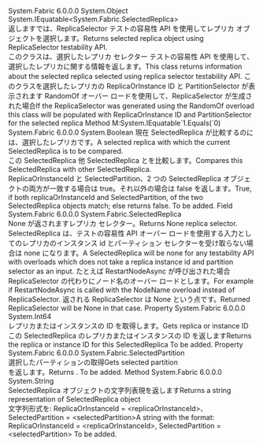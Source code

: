 <Type Name="SelectedReplica" FullName="System.Fabric.SelectedReplica">
  <TypeSignature Language="C#" Value="public class SelectedReplica : IEquatable&lt;System.Fabric.SelectedReplica&gt;" />
  <TypeSignature Language="ILAsm" Value=".class public auto ansi beforefieldinit SelectedReplica extends System.Object implements class System.IEquatable`1&lt;class System.Fabric.SelectedReplica&gt;" />
  <TypeSignature Language="DocId" Value="T:System.Fabric.SelectedReplica" />
  <TypeSignature Language="VB.NET" Value="Public Class SelectedReplica&#xA;Implements IEquatable(Of SelectedReplica)" />
  <TypeSignature Language="F#" Value="type SelectedReplica = class&#xA;    interface IEquatable&lt;SelectedReplica&gt;" />
  <AssemblyInfo>
    <AssemblyName>System.Fabric</AssemblyName>
    <AssemblyVersion>6.0.0.0</AssemblyVersion>
  </AssemblyInfo>
  <Base>
    <BaseTypeName>System.Object</BaseTypeName>
  </Base>
  <Interfaces>
    <Interface>
      <InterfaceName>System.IEquatable&lt;System.Fabric.SelectedReplica&gt;</InterfaceName>
    </Interface>
  </Interfaces>
  <Docs>
    <summary>
            <span data-ttu-id="22f73-101">返しますでは、ReplicaSelector テストの容易性 API を使用してレプリカ オブジェクトを選択します。</span><span class="sxs-lookup"><span data-stu-id="22f73-101">Returns selected replica object using ReplicaSelector testability API.</span></span>
            </summary>
    <remarks> 
            <span data-ttu-id="22f73-102">このクラスは、選択したレプリカ セレクター テストの容易性 API を使用して、選択したレプリカに関する情報を返します。</span><span class="sxs-lookup"><span data-stu-id="22f73-102">This class returns information about the selected replica selected using replica selector testability API.</span></span> <span data-ttu-id="22f73-103">このクラスを選択したレプリカの ReplicaOrInstance ID と PartitionSelector が表示されます RandomOf オーバー ロードを使用して、ReplicaSelector が生成された場合</span><span class="sxs-lookup"><span data-stu-id="22f73-103">If the ReplicaSelector was generated using the RandomOf overload this class will be populated with ReplicaOrInstance ID and PartitionSelector for the selected replica</span></span>
            </remarks>
  </Docs>
  <Members>
    <Member MemberName="Equals">
      <MemberSignature Language="C#" Value="public bool Equals (System.Fabric.SelectedReplica other);" />
      <MemberSignature Language="ILAsm" Value=".method public hidebysig newslot virtual instance bool Equals(class System.Fabric.SelectedReplica other) cil managed" />
      <MemberSignature Language="DocId" Value="M:System.Fabric.SelectedReplica.Equals(System.Fabric.SelectedReplica)" />
      <MemberSignature Language="VB.NET" Value="Public Function Equals (other As SelectedReplica) As Boolean" />
      <MemberSignature Language="F#" Value="override this.Equals : System.Fabric.SelectedReplica -&gt; bool" Usage="selectedReplica.Equals other" />
      <MemberType>Method</MemberType>
      <Implements>
        <InterfaceMember>M:System.IEquatable`1.Equals(`0)</InterfaceMember>
      </Implements>
      <AssemblyInfo>
        <AssemblyName>System.Fabric</AssemblyName>
        <AssemblyVersion>6.0.0.0</AssemblyVersion>
      </AssemblyInfo>
      <ReturnValue>
        <ReturnType>System.Boolean</ReturnType>
      </ReturnValue>
      <Parameters>
        <Parameter Name="other" Type="System.Fabric.SelectedReplica" />
      </Parameters>
      <Docs>
        <param name="other"><span data-ttu-id="22f73-104">現在 SelectedReplica が比較するのには、選択したレプリカです。</span><span class="sxs-lookup"><span data-stu-id="22f73-104">A selected replica with which the current SelectedReplica is to be compared.</span></span></param>
        <summary>
            <span data-ttu-id="22f73-105">この SelectedReplica 他 SelectedReplica とを比較します。</span><span class="sxs-lookup"><span data-stu-id="22f73-105">Compares this SelectedReplica with other SelectedReplica.</span></span>
            </summary>
        <returns><span data-ttu-id="22f73-106">ReplicaOrInstanceId と SelectedPartition、2 つの SelectedReplica オブジェクトの両方が一致する場合は true。それ以外の場合は false を返します。</span><span class="sxs-lookup"><span data-stu-id="22f73-106">True, if both replicaOrInstanceId and SelectedPartition, of the two SelectedReplica objects match; else returns false.</span></span></returns>
        <remarks>To be added.</remarks>
      </Docs>
    </Member>
    <Member MemberName="None">
      <MemberSignature Language="C#" Value="public static readonly System.Fabric.SelectedReplica None;" />
      <MemberSignature Language="ILAsm" Value=".field public static initonly class System.Fabric.SelectedReplica None" />
      <MemberSignature Language="DocId" Value="F:System.Fabric.SelectedReplica.None" />
      <MemberSignature Language="VB.NET" Value="Public Shared ReadOnly None As SelectedReplica " />
      <MemberSignature Language="F#" Value=" staticval mutable None : System.Fabric.SelectedReplica" Usage="System.Fabric.SelectedReplica.None" />
      <MemberType>Field</MemberType>
      <AssemblyInfo>
        <AssemblyName>System.Fabric</AssemblyName>
        <AssemblyVersion>6.0.0.0</AssemblyVersion>
      </AssemblyInfo>
      <ReturnValue>
        <ReturnType>System.Fabric.SelectedReplica</ReturnType>
      </ReturnValue>
      <Docs>
        <summary>
            <span data-ttu-id="22f73-107">None が返されますレプリカ セレクター。</span><span class="sxs-lookup"><span data-stu-id="22f73-107">Returns None replica selector.</span></span> 
            </summary>
        <remarks>
            <span data-ttu-id="22f73-108">SelectedReplica は、テストの容易性 API オーバー ロードを使用する入力としてのレプリカのインスタンス id とパーティション セレクターを受け取らない場合は none になります。</span><span class="sxs-lookup"><span data-stu-id="22f73-108">A SelectedReplica will be none for any testability API with overloads which does not take a replica instance id and partition selector as an input.</span></span> <span data-ttu-id="22f73-109">たとえば RestartNodeAsync が呼び出された場合 ReplicaSelector の代わりにノード名のオーバー ロードとします。</span><span class="sxs-lookup"><span data-stu-id="22f73-109">For example if RestartNodeAsync is called with the NodeName overload instead of ReplicaSelector.</span></span> <span data-ttu-id="22f73-110">返される ReplicaSelector は None という点です。</span><span class="sxs-lookup"><span data-stu-id="22f73-110">Returned ReplicaSelector will be None in that case.</span></span>
            </remarks>
      </Docs>
    </Member>
    <Member MemberName="ReplicaOrInstanceId">
      <MemberSignature Language="C#" Value="public long ReplicaOrInstanceId { get; }" />
      <MemberSignature Language="ILAsm" Value=".property instance int64 ReplicaOrInstanceId" />
      <MemberSignature Language="DocId" Value="P:System.Fabric.SelectedReplica.ReplicaOrInstanceId" />
      <MemberSignature Language="VB.NET" Value="Public ReadOnly Property ReplicaOrInstanceId As Long" />
      <MemberSignature Language="F#" Value="member this.ReplicaOrInstanceId : int64" Usage="System.Fabric.SelectedReplica.ReplicaOrInstanceId" />
      <MemberType>Property</MemberType>
      <AssemblyInfo>
        <AssemblyName>System.Fabric</AssemblyName>
        <AssemblyVersion>6.0.0.0</AssemblyVersion>
      </AssemblyInfo>
      <ReturnValue>
        <ReturnType>System.Int64</ReturnType>
      </ReturnValue>
      <Docs>
        <summary>
            <span data-ttu-id="22f73-111">レプリカまたはインスタンスの ID を取得します。</span><span class="sxs-lookup"><span data-stu-id="22f73-111">Gets replica or instance ID</span></span>
            </summary>
        <value>
          <para><span data-ttu-id="22f73-112">この SelectedReplica のレプリカまたはインスタンスの ID を返します</span><span class="sxs-lookup"><span data-stu-id="22f73-112">Returns the replica or instance ID for this SelectedReplica</span></span></para>
        </value>
        <remarks>To be added.</remarks>
      </Docs>
    </Member>
    <Member MemberName="SelectedPartition">
      <MemberSignature Language="C#" Value="public System.Fabric.SelectedPartition SelectedPartition { get; }" />
      <MemberSignature Language="ILAsm" Value=".property instance class System.Fabric.SelectedPartition SelectedPartition" />
      <MemberSignature Language="DocId" Value="P:System.Fabric.SelectedReplica.SelectedPartition" />
      <MemberSignature Language="VB.NET" Value="Public ReadOnly Property SelectedPartition As SelectedPartition" />
      <MemberSignature Language="F#" Value="member this.SelectedPartition : System.Fabric.SelectedPartition" Usage="System.Fabric.SelectedReplica.SelectedPartition" />
      <MemberType>Property</MemberType>
      <AssemblyInfo>
        <AssemblyName>System.Fabric</AssemblyName>
        <AssemblyVersion>6.0.0.0</AssemblyVersion>
      </AssemblyInfo>
      <ReturnValue>
        <ReturnType>System.Fabric.SelectedPartition</ReturnType>
      </ReturnValue>
      <Docs>
        <summary>
            <span data-ttu-id="22f73-113">選択したパーティションの取得</span><span class="sxs-lookup"><span data-stu-id="22f73-113">Gets selected partition</span></span> 
            </summary>
        <value>
          <para><span data-ttu-id="22f73-114"><see cref="T:System.Fabric.SelectedReplica" /> を返します。</span><span class="sxs-lookup"><span data-stu-id="22f73-114">Returns <see cref="T:System.Fabric.SelectedReplica" />.</span></span></para>
        </value>
        <remarks>To be added.</remarks>
      </Docs>
    </Member>
    <Member MemberName="ToString">
      <MemberSignature Language="C#" Value="public override string ToString ();" />
      <MemberSignature Language="ILAsm" Value=".method public hidebysig virtual instance string ToString() cil managed" />
      <MemberSignature Language="DocId" Value="M:System.Fabric.SelectedReplica.ToString" />
      <MemberSignature Language="VB.NET" Value="Public Overrides Function ToString () As String" />
      <MemberSignature Language="F#" Value="override this.ToString : unit -&gt; string" Usage="selectedReplica.ToString " />
      <MemberType>Method</MemberType>
      <AssemblyInfo>
        <AssemblyName>System.Fabric</AssemblyName>
        <AssemblyVersion>6.0.0.0</AssemblyVersion>
      </AssemblyInfo>
      <ReturnValue>
        <ReturnType>System.String</ReturnType>
      </ReturnValue>
      <Parameters />
      <Docs>
        <summary>
            <span data-ttu-id="22f73-115">SelectedReplica オブジェクトの文字列表現を返します</span><span class="sxs-lookup"><span data-stu-id="22f73-115">Returns a string representation of SelectedReplica object</span></span>
            </summary>
        <returns><span data-ttu-id="22f73-116">文字列形式を: ReplicaOrInstanceId = &lt;replicaOrInstanceId&gt;、SelectedPartition = &lt;selectedPartition&gt;</span><span class="sxs-lookup"><span data-stu-id="22f73-116">A string with the format: ReplicaOrInstanceId = &lt;replicaOrInstanceId&gt;, SelectedPartition = &lt;selectedPartition&gt;</span></span></returns>
        <remarks>To be added.</remarks>
      </Docs>
    </Member>
  </Members>
</Type>